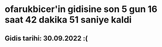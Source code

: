 # ofarukbicer'in gidisine son 5 gun 16 saat 42 dakika 51 saniye kaldi

## Gidis tarihi: 30.09.2022 :(